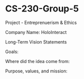 # CS-230-Group-5
Project - Entreprenuerism &amp; Ethics

Company Name: HoloInteract

Long-Term Vision Statements

Goals: 

Where did the idea come from:


Purpose, values, and mission: 
